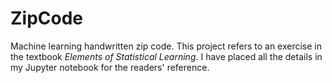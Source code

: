 # ZipCode
Machine learning handwritten zip code. This project refers to an exercise in the textbook _Elements of Statistical Learning_. I have placed all the details in my Jupyter notebook for the readers' reference. 
